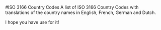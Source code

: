 #ISO 3166 Country Codes
A list of ISO 3166 Country Codes with translations of the country names in English, French, German and Dutch.

I hope you have use for it!